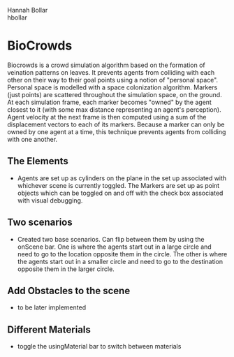 Hannah Bollar
</br>hbollar

# BioCrowds
Biocrowds is a crowd simulation algorithm based on the formation of veination patterns on leaves. It prevents agents from colliding with each other on their way to their goal points using a notion of "personal space". Personal space is modelled with a space colonization algorithm. Markers (just points) are scattered throughout the simulation space, on the ground. At each simulation frame, each marker becomes "owned" by the agent closest to it (with some max distance representing an agent's perception). Agent velocity at the next frame is then computed using a sum of the displacement vectors to each of its markers. Because a marker can only be owned by one agent at a time, this technique prevents agents from colliding with one another.

## The Elements
- Agents are set up as cylinders on the plane in the set up associated with whichever scene is currently toggled. The Markers are set up as point objects which can be toggled on and off with the check box associated with visual debugging. 

## Two scenarios
- Created two base scenarios. Can flip between them by using the onScene bar. One is where the agents start out in a large circle and need to go to the location opposite them in the circle. The other is where the agents start out in a smaller circle and need to go to the destination opposite them in the larger circle.

## Add Obstacles to the scene
- to be later implemented

## Different Materials
- toggle the usingMaterial bar to switch between materials
